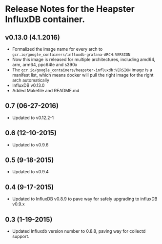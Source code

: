 # Release Notes for the Heapster InfluxDB container.

## v0.13.0 (4.1.2016)
- Formalized the image name for every arch to `gcr.io/google_containers/influxdb-grafana-ARCH:VERSION`
- Now this image is released for multiple architectures, including amd64, arm, arm64, ppc64le and s390x
- The `gcr.io/google_containers/heapster-influxdb:VERSION` image is a manifest list, which means docker will pull the right image for the right arch automatically
- InfluxDB v0.13.0
- Added Makefile and README.md

## 0.7 (06-27-2016)
- Updated to v0.12.2-1

## 0.6 (12-10-2015)
- Updated to v0.9.6

## 0.5 (9-18-2015)
- Updated to v0.9.4

## 0.4 (9-17-2015)
- Updated to InfluxDB v0.8.9 to pave way for safely upgrading to influxDB v0.9.x

## 0.3 (1-19-2015)
- Updated Influxdb version number to 0.8.8, paving way for collectd support.
